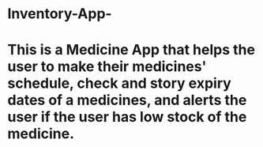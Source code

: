 # Inventory-App-
# This is a Medicine App that helps the user to make their medicines' schedule, check and story expiry dates of a medicines, and alerts the user if the user has low stock of the medicine.

